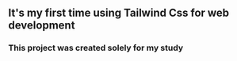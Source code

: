 ## It's my first time using Tailwind Css for web development
### This project was created solely for my study

